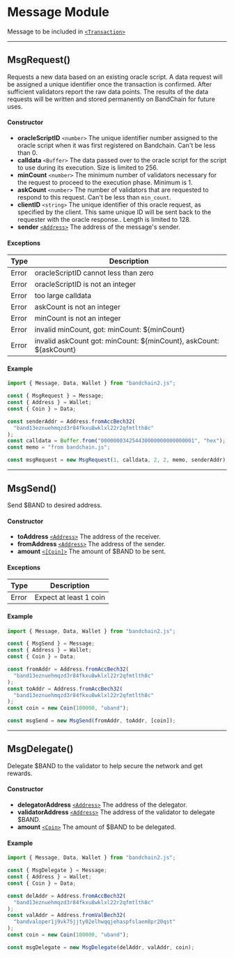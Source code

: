 # Message Module

Message to be included in [`<Transaction>`]

---

## MsgRequest()

Requests a new data based on an existing oracle script. A data request will be assigned a unique identifier once the transaction is confirmed. After sufficient validators report the raw data points. The results of the data requests will be written and stored permanently on BandChain for future uses.

#### Constructor

- **oracleScriptID** `<number>` The unique identifier number assigned to the oracle script when it was first registered on Bandchain. Can't be less than 0.
- **calldata** `<Buffer>` The data passed over to the oracle script for the script to use during its execution. Size is limited to 256.
- **minCount** `<number>` The minimum number of validators necessary for the request to proceed to the execution phase. Minimum is 1.
- **askCount** `<number>` The number of validators that are requested to respond to this request. Can't be less than `min_count`.
- **clientID** `<string>` The unique identifier of this oracle request, as specified by the client. This same unique ID will be sent back to the requester with the oracle response.. Length is limited to 128.
- **sender** [`<Address>`] The address of the message's sender.

#### Exceptions

| Type  | Description                                                        |
| ----- | ------------------------------------------------------------------ |
| Error | oracleScriptID cannot less than zero                               |
| Error | oracleScriptID is not an integer                                   |
| Error | too large calldata                                                 |
| Error | askCount is not an integer                                         |
| Error | minCount is not an integer                                         |
| Error | invalid minCount, got: minCount: \${minCount}                      |
| Error | invalid askCount got: minCount: ${minCount}, askCount: ${askCount} |

#### Example

```javascript
import { Message, Data, Wallet } from "bandchain2.js";

const { MsgRequest } = Message;
const { Address } = Wallet;
const { Coin } = Data;

const senderAddr = Address.fromAccBech32(
  "band13eznuehmqzd3r84fkxu8wklxl22r2qfmtlth8c"
);
const calldata = Buffer.from("000000034254430000000000000001", "hex");
const memo = "from bandchain.js";

const msgRequest = new MsgRequest(1, calldata, 2, 2, memo, senderAddr);
```

---

## MsgSend()

Send \$BAND to desired address.

#### Constructor

- **toAddress** [`<Address>`] The address of the receiver.
- **fromAddress** [`<Address>`] The address of the sender.
- **amount** [`<[Coin]>`](/client-library/bandchain.js/data.html) The amount of \$BAND to be sent.

#### Exceptions

| Type  | Description            |
| ----- | ---------------------- |
| Error | Expect at least 1 coin |

#### Example

```javascript
import { Message, Data, Wallet } from "bandchain2.js";

const { MsgSend } = Message;
const { Address } = Wallet;
const { Coin } = Data;

const fromAddr = Address.fromAccBech32(
  "band13eznuehmqzd3r84fkxu8wklxl22r2qfmtlth8c"
);
const toAddr = Address.fromAccBech32(
  "band13eznuehmqzd3r84fkxu8wklxl22r2qfmtlth8c"
);
const coin = new Coin(100000, "uband");

const msgSend = new MsgSend(fromAddr, toAddr, [coin]);
```

---

## MsgDelegate()

Delegate \$BAND to the validator to help secure the network and get rewards.

#### Constructor

- **delegatorAddress** [`<Address>`] The address of the delegator.
- **validatorAddress** [`<Address>`] The address of the validator to delegate \$BAND.
- **amount** [`<Coin>`] The amount of \$BAND to be delegated.

#### Example

```javascript
import { Message, Data, Wallet } from "bandchain2.js";

const { MsgDelegate } = Message;
const { Address } = Wallet;
const { Coin } = Data;

const delAddr = Address.fromAccBech32(
  "band13eznuehmqzd3r84fkxu8wklxl22r2qfmtlth8c"
);
const valAddr = Address.fromValBech32(
  "bandvaloper1j9vk75jjty02elhwqqjehaspfslaem8pr20qst"
);
const coin = new Coin(100000, "uband");

const msgDelegate = new MsgDelegate(delAddr, valAddr, coin);
```

[`<transaction>`]: /client-library/bandchain.js/transaction.html "Transaction"
[`<client>`]: /client-library/bandchain.js/client.html "Client"
[`<msg>`]: /client-library/bandchain.js/message.html "Message"
[`<address>`]: /client-library/bandchain.js/wallet.html "Address"
[`<publickey>`]: /client-library/bandchain.js/wallet.html "PublicKey"
[`<coin>`]: /client-library/bandchain.js/data.html "Coin"
